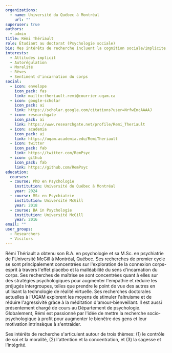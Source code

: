```yaml
---
organizations:
  - name: Université du Québec à Montréal
    url: ""
superuser: true
authors:
  - admin
title: Rémi Thériault
role: Étudiant au doctorat (Psychologie sociale)
bio: Mes intérêts de recherche incluent la cognition sociale/implicite, l'altruisme, et les rêves.
interests:
  - Attitudes implicit
  - Autorégulation
  - Moralité
  - Rêves
  - Sentiment d'incarnation du corps
social:
  - icon: envelope
    icon_pack: fas
    link: mailto:theriault.remi@courrier.uqam.ca
  - icon: google-scholar
    icon_pack: ai
    link: https://scholar.google.com/citations?user=NrfwEncAAAAJ
  - icon: researchgate
    icon_pack: ai
    link: https://www.researchgate.net/profile/Remi_Theriault
  - icon: academia
    icon_pack: ai
    link: https://uqam.academia.edu/RemiTheriault
  - icon: twitter
    icon_pack: fab
    link: https://twitter.com/RemPsyc
  - icon: github
    icon_pack: fab
    link: https://github.com/RemPsyc
education:
  courses:   
  - course: PhD en Psychologie
    institution: Université du Québec à Montréal
    year: 2024
  - course: MSc en Psychiatrie
    institution: Université McGill
    year: 2018
  - course: BA in Psychologie
    institution: Université McGill
    year: 2016
email: ""
user_groups:
  - Researchers
  - Visitors
---
```


Rémi Thériault a obtenu son B.A. en psychologie et sa M.Sc. en psychiatrie de l'Université McGill à Montréal, Québec. Ses recherches de premier cycle se sont principalement concentrées sur l'exploration de la connexion corps-esprit à travers l'effet placébo et la malléabilité du sens d'incarnation du corps. Ses recherches de maîtrise se sont concentrées quant à elles sur des stratégies psychologiques pour augmenter l'empathie et réduire les préjugés intergroupes, telles que prendre le point de vue des autres en utilisant la technologie de réalité virtuelle. Ses recherches doctorales actuelles à l'UQAM explorent les moyens de stimuler l'altruisme et de réduire l'agressivité grâce à la méditation d'amour-bienveillant. Il est aussi présentement chargé de cours au Département de psychologie. Globalement, Rémi est passionné par l'idée de mettre la recherche socio-psychologique à profit pour augmenter le bienêtre des gens et leur motivation intrinsèque à s'entraider.
 

Ses intérêts de recherche s'articulent autour de trois thèmes: (1) le contrôle de soi et la moralité, (2) l'attention et la concentration, et (3) la sagesse et l'intégrité.